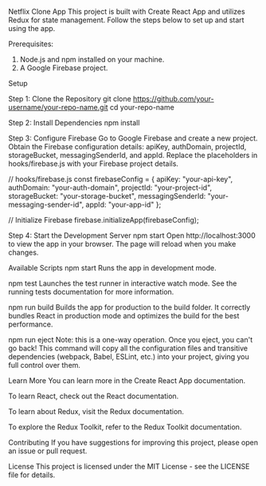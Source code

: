 Netflix Clone App
This project is built with Create React App and utilizes Redux for state management. Follow the steps below to set up and start using the app.


Prerequisites:
1. Node.js and npm installed on your machine.
2. A Google Firebase project.


Setup

Step 1: Clone the Repository
git clone https://github.com/your-username/your-repo-name.git
cd your-repo-name

Step 2: Install Dependencies
npm install

Step 3: Configure Firebase
Go to Google Firebase and create a new project.
Obtain the Firebase configuration details: apiKey, authDomain, projectId, storageBucket, messagingSenderId, and appId.
Replace the placeholders in hooks/firebase.js with your Firebase project details.

// hooks/firebase.js
const firebaseConfig = {
  apiKey: "your-api-key",
  authDomain: "your-auth-domain",
  projectId: "your-project-id",
  storageBucket: "your-storage-bucket",
  messagingSenderId: "your-messaging-sender-id",
  appId: "your-app-id"
};

// Initialize Firebase
firebase.initializeApp(firebaseConfig);


Step 4: Start the Development Server
npm start
Open http://localhost:3000 to view the app in your browser. The page will reload when you make changes.

Available Scripts
npm start
Runs the app in development mode.

npm test
Launches the test runner in interactive watch mode. See the running tests documentation for more information.

npm run build
Builds the app for production to the build folder. It correctly bundles React in production mode and optimizes the build for the best performance.

npm run eject
Note: this is a one-way operation. Once you eject, you can't go back! This command will copy all the configuration files and transitive dependencies (webpack, Babel, ESLint, etc.) into your project, giving you full control over them.

Learn More
You can learn more in the Create React App documentation.

To learn React, check out the React documentation.

To learn about Redux, visit the Redux documentation.

To explore the Redux Toolkit, refer to the Redux Toolkit documentation.

Contributing
If you have suggestions for improving this project, please open an issue or pull request.

License
This project is licensed under the MIT License - see the LICENSE file for details.
